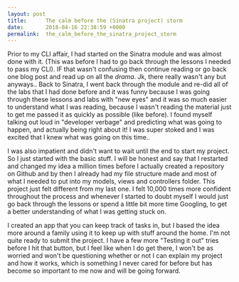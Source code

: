 ```yaml
---
layout: post
title:      The calm before the (Sinatra project) storm
date:       2018-04-16 22:38:59 +0000
permalink:  the_calm_before_the_sinatra_project_storm
---
```



Prior to my CLI affair, I had started on the Sinatra module and was almost done with it. (This was before I had to go back through the lessons I needed to pass my CLI). IF that wasn't confusing then continue reading or go back one blog post and read up on all the *drama*. Jk, there really wasn't any but anyways.. Back to Sinatra, I went back through the module and re-did all of the labs that I had done before and it was funny because I was going through these lessons and labs with "new eyes" and it was so much easier to understand what I was reading, because I wasn't reading the material just to get me passed it as quickly as possible (like before). I found myself talking out loud in "developer verbage" and predicting what was going to happen, and actually being right about it! I was super stoked and I was excited that I knew what was going on this time..

I was also impatient and didn't want to wait until the end to start my project. So I just started with the basic stuff. I will be honest and say that I restarted and changed my idea a million times before I actually created a repository on Github and by then I already had my file structure made and most of what I needed to put into my models, views and controllers folder.  This project just felt different from my last one. I felt 10,000 times more confident throughout the process and whenever I started to doubt myself I would just go back through the lessons or spend a little bit more time Googling, to get a better understanding of what I was getting stuck on. 

I created an app that you can keep track of tasks in, but I based the idea more around a family using it to keep up with stuff around the home. I'm not quite ready to submit the project. I have a few more "Testing it out" tries before I hit that button, but I feel like when I do get there, I won't be as worried and won't be questioning whether or not I can explain my project and how it works, which is something I never cared for before but has become so important to me now and will be going forward. 


